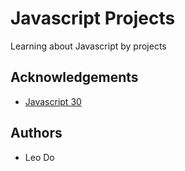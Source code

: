
# Javascript Projects

Learning about Javascript by projects

## Acknowledgements

 - [Javascript 30](https://github.com/wesbos/JavaScript30)


## Authors

- Leo Do
